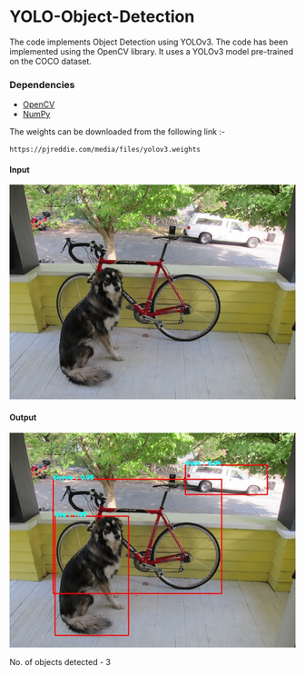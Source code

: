 # YOLO-Object-Detection
The code implements Object Detection using YOLOv3. The code has been implemented using the OpenCV library.
It uses a YOLOv3 model pre-trained on the COCO dataset.

### Dependencies

<ul>
    <li>
        <a href="https://opencv.org/" >OpenCV</a>
    </li>
    <li>
        <a href="https://numpy.org/" >NumPy</a>
    </li>
</ul>

The weights can be downloaded from the following link :-
```
https://pjreddie.com/media/files/yolov3.weights
```

#### Input 

![Dog](input.jpg)

#### Output

![Output](test.jpg)

No. of objects detected - 3 <br>
